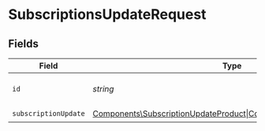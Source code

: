 # SubscriptionsUpdateRequest


## Fields

| Field                                                                                                               | Type                                                                                                                | Required                                                                                                            | Description                                                                                                         |
| ------------------------------------------------------------------------------------------------------------------- | ------------------------------------------------------------------------------------------------------------------- | ------------------------------------------------------------------------------------------------------------------- | ------------------------------------------------------------------------------------------------------------------- |
| `id`                                                                                                                | *string*                                                                                                            | :heavy_check_mark:                                                                                                  | The subscription ID.                                                                                                |
| `subscriptionUpdate`                                                                                                | [Components\SubscriptionUpdateProduct\|Components\SubscriptionCancel](../../Models/Components/SubscriptionUpdate.md) | :heavy_check_mark:                                                                                                  | N/A                                                                                                                 |